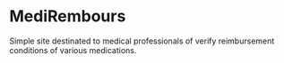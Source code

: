 # MediRembours

Simple site destinated to medical professionals of verify reimbursement conditions of various medications.
